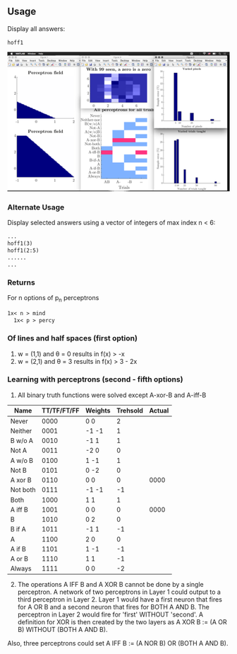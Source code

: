 ## Usage
Display all answers:
```
hoff1
```
![all answes](all.png)

### Alternate Usage
Display selected answers using a vector of integers of max index n < 6:
```
...
hoff1(3)
hoff1(2:5)
......
...
```
### Returns
For n options of p<sub>n</sub> perceptrons
```
1x< n > mind
  1x< p > percy
```

### Of lines and half spaces (first option)
1. w = (1,1) and θ = 0 results in f(x) > -x
2. w = (2,1) and θ = 3 results in f(x) > 3 - 2x 

### Learning with perceptrons (second - fifth options)
1. All binary truth functions were solved except A-xor-B and A-iff-B 

|Name|TT/TF/FT/FF|Weights|Trehsold|Actual|
|---|---|---|---|---|
|Never|0000|0 0|2||
|Neither|0001|-1 -1|1||
|B w/o A|0010|-1 1|1||
|Not A|0011|-2 0|0||
|A w/o B|0100|1 -1|1||
|Not B|0101|0 -2|0||
|A xor B|0110|0 0|0|0000|
|Not both|0111|-1 -1|-1||
|Both|1000|1 1|1||
|A iff B|1001|0 0|0|0000|
|B|1010|0 2|0||
|B if A|1011|-1 1|-1||
|A|1100|2 0|0||
|A if B|1101|1 -1|-1||
|A or B|1110|1 1|-1||
|Always|1111|0 0|-2||
2. The operations A IFF B and A XOR B cannot be done by a single perceptron.
A network of two perceptrons in Layer 1 could output to a third perceptron 
in Layer 2. Layer 1 would have a first neuron that fires for A OR B and a 
second neuron that fires for BOTH A AND B. The perceptron in Layer 2 would 
fire for 'first' WITHOUT 'second'. A definition for XOR is then created by
the two layers as A XOR B := (A OR B) WITHOUT (BOTH A AND B).

Also, three perceptrons could set A IFF B := (A NOR B) OR (BOTH A AND B).

